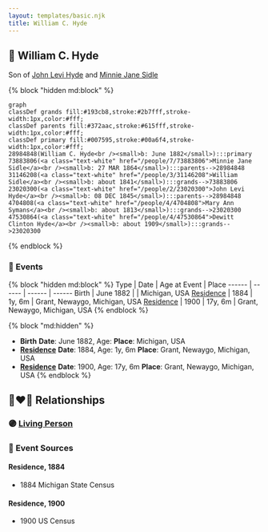 ```yaml
---
layout: templates/basic.njk
title: William C. Hyde
---
```

## 🔵 William C. Hyde

Son of [John Levi Hyde](/people/2/23020300) and [Minnie Jane Sidle](/people/7/73883806)

{% block "hidden md:block" %}
```mermaid
graph
classDef grands fill:#193cb8,stroke:#2b7fff,stroke-width:1px,color:#fff;
classDef parents fill:#372aac,stroke:#615fff,stroke-width:1px,color:#fff;
classDef primary fill:#007595,stroke:#00a6f4,stroke-width:1px,color:#fff;
28984848(William C. Hyde<br /><small>b: June 1882</small>):::primary
73883806(<a class="text-white" href="/people/7/73883806">Minnie Jane Sidle</a><br /><small>b: 27 MAR 1864</small>):::parents-->28984848
31146208(<a class="text-white" href="/people/3/31146208">William Sidle</a><br /><small>b: about 1841</small>):::grands-->73883806
23020300(<a class="text-white" href="/people/2/23020300">John Levi Hyde</a><br /><small>b: 08 DEC 1845</small>):::parents-->28984848
4704808(<a class="text-white" href="/people/4/4704808">Mary Ann Symans</a><br /><small>b: about 1813</small>):::grands-->23020300
47530864(<a class="text-white" href="/people/4/47530864">Dewitt Clinton Hyde</a><br /><small>b: about 1909</small>):::grands-->23020300
```
{% endblock %}

### 📆 Events

{% block "hidden md:block" %}
Type | Date | Age at Event | Place
------ | ------ | ------ | ------
Birth | June 1882 |  | Michigan, USA
[Residence](#event-event-0) | 1884 | 1y, 6m | Grant, Newaygo, Michigan, USA
[Residence](#event-event-1) | 1900 | 17y, 6m | Grant, Newaygo, Michigan, USA
{% endblock %}

{% block "md:hidden" %}
- **Birth**
**Date**: June 1882, Age:
**Place**: Michigan, USA
- **[Residence](#event-event-0)**
**Date**: 1884, Age: 1y, 6m
**Place**: Grant, Newaygo, Michigan, USA
- **[Residence](#event-event-1)**
**Date**: 1900, Age: 17y, 6m
**Place**: Grant, Newaygo, Michigan, USA
{% endblock %}

## 👩‍❤️‍👨 Relationships

### 🟣 [Living Person](/people/3/32326528)

### 📰 Event Sources

#### <a id="event-event-0"></a> Residence, 1884
* 1884 Michigan State Census

#### <a id="event-event-1"></a> Residence, 1900
* 1900 US Census
